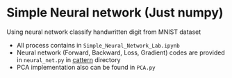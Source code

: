 # Simple Neural network (Just numpy)

Using neural network classify handwritten digit from MNIST dataset

- All process contains in `Simple_Neural_Network_Lab.ipynb`
- Neural network (Forward, Backward, Loss, Gradient) codes are provided in `neural_net.py` in [cattern](cattern/) directory
- PCA implementation also can be found in `PCA.py`
